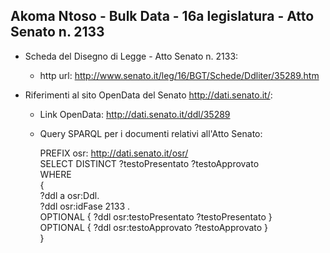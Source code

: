 ## Akoma Ntoso - Bulk Data - 16a legislatura - Atto Senato n. 2133 ##

* Scheda del Disegno di Legge - Atto Senato n. 2133:
	* http url: http://www.senato.it/leg/16/BGT/Schede/Ddliter/35289.htm

* Riferimenti al sito OpenData del Senato http://dati.senato.it/:
	* Link OpenData: http://dati.senato.it/ddl/35289
	* Query SPARQL per i documenti relativi all'Atto Senato:

        PREFIX osr: <http://dati.senato.it/osr/>  
		SELECT DISTINCT ?testoPresentato ?testoApprovato  
		WHERE  
		{  
		    ?ddl a osr:Ddl.  
		    ?ddl osr:idFase 2133 .  
		    OPTIONAL { ?ddl osr:testoPresentato ?testoPresentato }  
		    OPTIONAL { ?ddl osr:testoApprovato ?testoApprovato }  
		}
		
